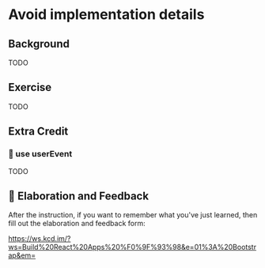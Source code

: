 # Avoid implementation details

## Background

TODO

## Exercise

TODO

## Extra Credit

### 💯 use userEvent

TODO

## 🦉 Elaboration and Feedback

After the instruction, if you want to remember what you've just learned, then
fill out the elaboration and feedback form:

https://ws.kcd.im/?ws=Build%20React%20Apps%20%F0%9F%93%98&e=01%3A%20Bootstrap&em=
